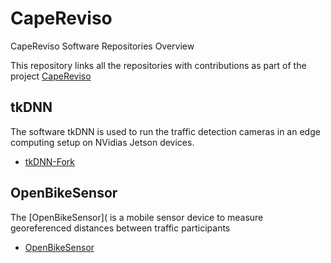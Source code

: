 # CapeReviso
CapeReviso Software Repositories Overview

This repository links all the repositories with contributions as part of the project [CapeReviso](capereviso.hlrs.de)

## tkDNN
The software tkDNN is used to run the traffic detection cameras in an edge computing setup on NVidias Jetson devices.
- [tkDNN-Fork](https://github.com/hlrs-vis/tkdnn)


## OpenBikeSensor
The [OpenBikeSensor]( is a mobile sensor device to measure georeferenced distances between traffic participants

- [OpenBikeSensor](https://github.com/openbikesensor)

